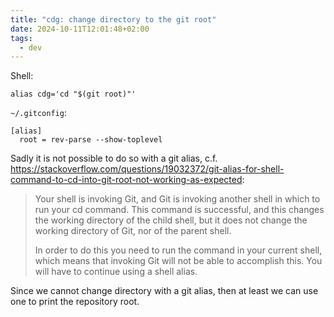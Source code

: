 ```yaml
---
title: "cdg: change directory to the git root"
date: 2024-10-11T12:01:48+02:00
tags:
  - dev
---
```


Shell:

```shell
alias cdg='cd "$(git root)"'
```

`~/.gitconfig`:

```
[alias]
  root = rev-parse --show-toplevel
```

Sadly it is not possible to do so with a git alias, c.f. https://stackoverflow.com/questions/19032372/git-alias-for-shell-command-to-cd-into-git-root-not-working-as-expected:

> Your shell is invoking Git, and Git is invoking another shell in which to run
> your cd command. This command is successful, and this changes the working
> directory of the child shell, but it does not change the working directory of
> Git, nor of the parent shell.
>
> In order to do this you need to run the command in your current shell, which
> means that invoking Git will not be able to accomplish this. You will have to
> continue using a shell alias.

Since we cannot change directory with a git alias, then at least we can use one
to print the repository root.
